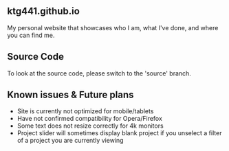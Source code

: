 ## ktg441.github.io
My personal website that showcases who I am, what I've done, and where you can find me.

## Source Code
To look at the source code, please switch to the 'source' branch.

## Known issues & Future plans
- Site is currently not optimized for mobile/tablets
- Have not confirmed compatibility for Opera/Firefox
- Some text does not resize correctly for 4k monitors
- Project slider will sometimes display blank project if you unselect a filter of a project you are currently viewing
